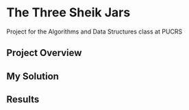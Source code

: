 # The Three Sheik Jars 
Project for the Algorithms and Data Structures class at PUCRS

## Project Overview

## My Solution

## Results 